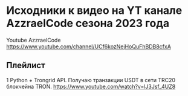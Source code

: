 # Исходники к видео на YT канале AzzraelCode сезона 2023 года

Youtube AzzraelCode
https://www.youtube.com/channel/UCf6kozNejHoQuFhBDB8cfxA

## Плейлист

1 Python + Trongrid API. Получаю транзакции USDT в сети TRC20 блокчейна TRON.
https://www.youtube.com/watch?v=lJ3Jsf_4UZ8